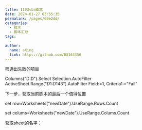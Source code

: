 ```yaml
---
title: 1103vba脚本
date: 2024-01-27 03:55:35
permalink: /pages/69e2dd/
categories:
  - 技术
  - 脚本汇总
tags:
  - 
author: 
  name: aXing
  link: https://github.com/08163356
---
```







筛选出失败的项目

  Columns("D:D").Select
    Selection.AutoFilter
    ActiveSheet.Range("$D$1:$D$143").AutoFilter Field:=1, Criteria1:="Fail"

下一步，获取当前脚本的最后一个值得位置



<!-- more -->
set row=Worksheets("newDate").UseRange.Rows.Count

set colums=Worksheets("newDate").UseRange.Colums.Count

获取sheet的名字：

